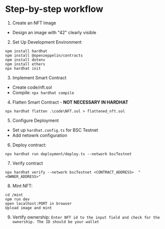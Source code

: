 # Step-by-step workflow

1. Create an NFT Image
- Design an image with "42" clearly visible

2. Set Up Development Environment
```
npm install hardhat
npm install @openzeppelin/contracts
npm install dotenv
npm install ethers
npx hardhat init
```

3. Implement Smart Contract
- Create code/nft.sol
- Compile: `npx hardhat compile`

4. Flatten Smart Contract - **NOT NECESSARY IN HARDHAT**
```
npx hardhat flatten .\code\NFT.sol > flattened_nft.sol    
```

5. Configure Deployment
- Set up `hardhat.config.ts` for BSC Testnet
- Add netowrk configuration

6. Deploy contract:
```
npx hardhat run deployment/deploy.ts --network bscTestnet
```

7. Verify contract
```
npx hardhat verify --network bscTestnet <CONTRACT_ADDRESS>  "<OWNER_ADDRESS>"
```

8. Mint NFT:
```
cd /mint
npm run dev
open localhost:PORT in browser
Upload image and mint
```

9. Vertify ownership:
`Enter NFT id to the input field and check for the ownership. The ID should be your wallet`